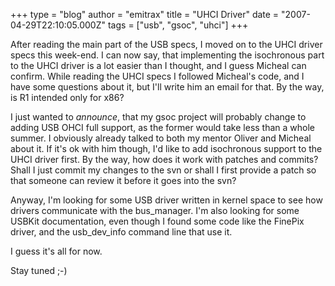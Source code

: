 +++
type = "blog"
author = "emitrax"
title = "UHCI Driver"
date = "2007-04-29T22:10:05.000Z"
tags = ["usb", "gsoc", "uhci"]
+++

After reading the main part of the USB specs, I moved on to the UHCI driver specs this week-end. I can now say, that implementing the isochronous part to the UHCI driver is a lot easier than I thought, and I guess Micheal can confirm. While reading the UHCI specs I followed Micheal's code, and I have some questions about it, but I'll write him an email for that. By the way, is R1 intended only for x86?

I just wanted to _announce_, that my gsoc project will probably change to adding USB OHCI full support, as the former would take less than a whole summer. I obviously already talked to both my mentor Oliver and Micheal about it. If it's ok with him though, I'd like to add isochronous support to the UHCI driver first. By the way, how does it work with patches and commits? Shall I just commit my changes to the svn or shall I first provide a patch so that someone can review it before it goes into the svn?

Anyway, I'm looking for some USB driver written in kernel space to see how drivers communicate with the bus_manager. I'm also looking for some USBKit documentation, even though I found some code like the FinePix driver, and the usb_dev_info command line that use it.

I guess it's all for now. 

Stay tuned ;-)


